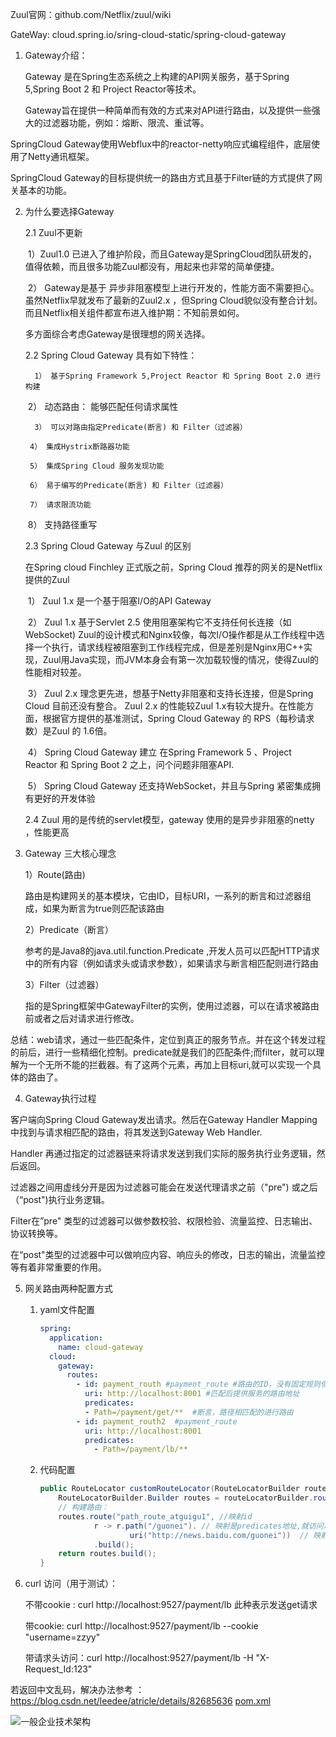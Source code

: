 Zuul官网：github.com/Netflix/zuul/wiki

GateWay:   cloud.spring.io/sring-cloud-static/spring-cloud-gateway



1. Gateway介绍：

   Gateway 是在Spring生态系统之上构建的API网关服务，基于Spring 5,Spring Boot 2 和 Project Reactor等技术。

   Gateway旨在提供一种简单而有效的方式来对API进行路由，以及提供一些强大的过滤器功能，例如：熔断、限流、重试等。

SpringCloud Gateway使用Webflux中的reactor-netty响应式编程组件，底层使用了Netty通讯框架。 

SpringCloud Gateway的目标提供统一的路由方式且基于Filter链的方式提供了网关基本的功能。

2. 为什么要选择Gateway 

   

   2.1  Zuul不更新

   ​		1）Zuul1.0  已进入了维护阶段，而且Gateway是SpringCloud团队研发的，值得依赖，而且很多功能Zuul都没有，用起来也非常的简单便捷。

   ​		2） Gateway是基于 异步非阻塞模型上进行开发的，性能方面不需要担心。虽然Netflix早就发布了最新的Zuul2.x ，但Spring Cloud貌似没有整合计划。而且Netflix相关组件都宣布进入维护期：不知前景如何。

   多方面综合考虑Gateway是很理想的网关选择。

   

   2.2  Spring Cloud Gateway 具有如下特性：

    	 1） 基于Spring Framework 5,Project Reactor 和 Spring Boot 2.0 进行构建

   ​	  2） 动态路由： 能够匹配任何请求属性

    	 3） 可以对路由指定Predicate(断言) 和 Filter（过滤器）

     	4） 集成Hystrix断路器功能

     	5） 集成Spring Cloud 服务发现功能

     	6） 易于编写的Predicate(断言) 和 Filter（过滤器）

     	7） 请求限流功能 

   ​	  8） 支持路径重写

   

   2.3  Spring Cloud Gateway 与Zuul 的区别 

   在Spring cloud Finchley 正式版之前，Spring Cloud 推荐的网关的是Netflix提供的Zuul

   ​	1） Zuul  1.x 是一个基于阻塞I/O的API Gateway

   ​	2） Zuul  1.x 基于Servlet 2.5 使用阻塞架构它不支持任何长连接（如 WebSocket) Zuul的设计模式和Nginx较像，每次I/O操作都是从工作线程中选择一个执行，请求线程被阻塞到工作线程完成，但是差别是Nginx用C++实现，Zuul用Java实现，而JVM本身会有第一次加载较慢的情况，使得Zuul的性能相对较差。

   ​	3） Zuul 2.x 理念更先进，想基于Netty非阻塞和支持长连接，但是Spring Cloud 目前还没有整合。 Zuul 2.x 的性能较Zuul 1.x有较大提升。在性能方面，根据官方提供的基准测试，Spring Cloud Gateway 的 RPS（每秒请求数）是Zuul 的 1.6倍。

   ​	4） Spring Cloud Gateway 建立 在Spring Framework 5 、Project Reactor 和 Spring Boot 2 之上，问个问题非阻塞API.

   ​	5） Spring Cloud Gateway 还支持WebSocket，并且与Spring 紧密集成拥有更好的开发体验

   

   2.4  Zuul 用的是传统的servlet模型，gateway 使用的是异步非阻塞的netty ，性能更高

   

3. Gateway 三大核心理念

   1）Route(路由)

   ​	路由是构建网关的基本模块，它由ID，目标URI，一系列的断言和过滤器组成，如果为断言为true则匹配该路由

   2）Predicate（断言）

   参考的是Java8的java.util.function.Predicate ,开发人员可以匹配HTTP请求中的所有内容（例如请求头或请求参数），如果请求与断言相匹配则进行路由

   3）Filter（过滤器）
   
   ​	指的是Spring框架中GatewayFilter的实例，使用过滤器，可以在请求被路由前或者之后对请求进行修改。

总结：web请求，通过一些匹配条件，定位到真正的服务节点。并在这个转发过程的前后，进行一些精细化控制。predicate就是我们的匹配条件;而filter，就可以理解为一个无所不能的拦截器。有了这两个元素，再加上目标uri,就可以实现一个具体的路由了。

4.  Gateway执行过程 

   客户端向Spring Cloud Gateway发出请求。然后在Gateway Handler Mapping中找到与请求相匹配的路由，将其发送到Gateway Web Handler.

   Handler 再通过指定的过滤器链来将请求发送到我们实际的服务执行业务逻辑，然后返回。

   过滤器之间用虚线分开是因为过滤器可能会在发送代理请求之前（"pre") 或之后（“post")执行业务逻辑。

   Filter在”pre" 类型的过滤器可以做参数校验、权限检验、流量监控、日志输出、协议转换等。

   在“post"类型的过滤器中可以做响应内容、响应头的修改，日志的输出，流量监控等有着非常重要的作用。

5. 网关路由两种配置方式 

   1. yaml文件配置

      ```yaml
      spring:
        application:
          name: cloud-gateway
        cloud:
          gateway:
            routes:
              - id: payment_routh #payment_route #路由的ID，没有固定规则但要求唯一，建议配合服务名
                uri: http://localhost:8001 #匹配后提供服务的路由地址
                predicates:
                - Path=/payment/get/**  #断言，路径相匹配的进行路由
              - id: payment_routh2  #payment_route
                uri: http://localhost:8001
                predicates:
                  - Path=/payment/lb/**
      ```

   2. 代码配置

      ```java
      public RouteLocator customRouteLocator(RouteLocatorBuilder routeLocatorBuilder){
          RouteLocatorBuilder.Builder routes = routeLocatorBuilder.routes();
          // 构建路由：
          routes.route("path_route_atguigu1", //映射id
                  r -> r.path("/guonei"). // 映射是predicates地址,就访问地址
                          uri("http://news.baidu.com/guonei"))  // 映射的是实际地址
                  .build();
          return routes.build();
      }
      ```



6. curl 访问（用于测试）：

   不带cookie : curl http://localhost:9527/payment/lb   此种表示发送get请求

   带cookie: curl http://localhost:9527/payment/lb --cookie "username=zzyy"

   带请求头访问：curl http://localhost:9527/payment/lb -H "X-Request_Id:123"

若返回中文乱码，解决办法参考 ： https://blog.csdn.net/leedee/atricle/details/82685636 [pom.xml](pom.xml) 



![一般企业技术架构](F:\Project\SpringCloud\SpringCloud\cloud-gateway-gateway9527\一般企业技术架构.png)